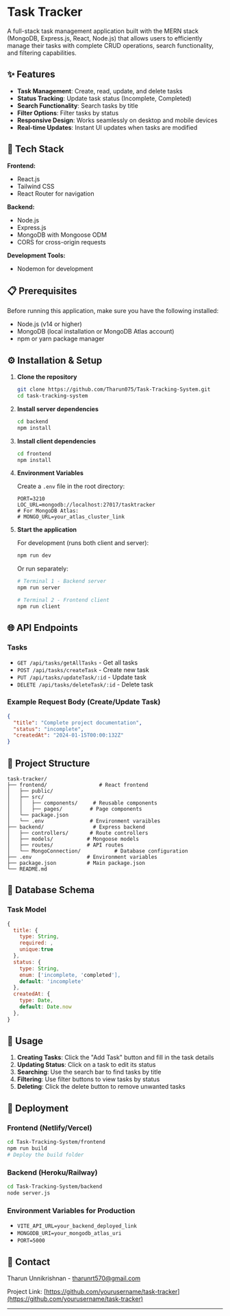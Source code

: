 # Task Tracker

A full-stack task management application built with the MERN stack (MongoDB, Express.js, React, Node.js) that allows users to efficiently manage their tasks with complete CRUD operations, search functionality, and filtering capabilities.

## ✨ Features

- **Task Management**: Create, read, update, and delete tasks
- **Status Tracking**: Update task status (Incomplete, Completed)
- **Search Functionality**: Search tasks by title
- **Filter Options**: Filter tasks by status
- **Responsive Design**: Works seamlessly on desktop and mobile devices
- **Real-time Updates**: Instant UI updates when tasks are modified

## 🚀 Tech Stack

**Frontend:**
- React.js
- Tailwind CSS
- React Router for navigation

**Backend:**
- Node.js
- Express.js
- MongoDB with Mongoose ODM
- CORS for cross-origin requests

**Development Tools:**
- Nodemon for development

## 📋 Prerequisites

Before running this application, make sure you have the following installed:
- Node.js (v14 or higher)
- MongoDB (local installation or MongoDB Atlas account)
- npm or yarn package manager

## ⚙️ Installation & Setup

1. **Clone the repository**
   ```bash
   git clone https://github.com/Tharun075/Task-Tracking-System.git
   cd task-tracking-system
   ```

2. **Install server dependencies**
   ```bash
   cd backend
   npm install
   ```

3. **Install client dependencies**
   ```bash
   cd frontend
   npm install
   ```

4. **Environment Variables**
   
   Create a `.env` file in the root directory:
   ```env
   PORT=3210
   LOC_URL=mongodb://localhost:27017/tasktracker
   # For MongoDB Atlas:
   # MONGO_URL=your_atlas_cluster_link
   ```

5. **Start the application**
   
   For development (runs both client and server):
   ```bash
   npm run dev
   ```
   
   Or run separately:
   ```bash
   # Terminal 1 - Backend server
   npm run server
   
   # Terminal 2 - Frontend client
   npm run client
   ```

## 🌐 API Endpoints

### Tasks
- `GET /api/tasks/getAllTasks` - Get all tasks
- `POST /api/tasks/createTask` - Create new task
- `PUT /api/tasks/updateTask/:id` - Update task
- `DELETE /api/tasks/deleteTask/:id` - Delete task


### Example Request Body (Create/Update Task)
```json
{
  "title": "Complete project documentation",
  "status": "incomplete",
  "createdAt": "2024-01-15T00:00:132Z"
}
```

## 📁 Project Structure

```
task-tracker/
├── frontend/                 # React frontend
│   ├── public/
│   ├── src/
│   │   ├── components/     # Reusable components
│   │   ├── pages/         # Page components
│   └── package.json
│   └── .env               # Environment varaibles
├── backend/                # Express backend
│   ├── controllers/       # Route controllers
│   ├── models/           # Mongoose models
│   ├── routes/           # API routes
│   └── MongoConnection/           # Database configuration
├── .env                  # Environment variables
├── package.json          # Main package.json
└── README.md
```

## 💾 Database Schema

### Task Model
```javascript
{
  title: {
    type: String,
    required: ,
    unique:true
  },
  status: {
    type: String,
    enum: ['incomplete, 'completed'],
    default: 'incomplete'
  },
  createdAt: {
    type: Date,
    default: Date.now
  },
}
```

## 🎯 Usage

1. **Creating Tasks**: Click the "Add Task" button and fill in the task details
2. **Updating Status**: Click on a task to edit its status
3. **Searching**: Use the search bar to find tasks by title
4. **Filtering**: Use filter buttons to view tasks by status 
5. **Deleting**: Click the delete button to remove unwanted tasks

## 🚀 Deployment

### Frontend (Netlify/Vercel)
```bash
cd Task-Tracking-System/frontend
npm run build
# Deploy the build folder
```

### Backend (Heroku/Railway)
```bash
cd Task-Tracking-System/backend
node server.js
```

### Environment Variables for Production
- `VITE_API_URL=your_backend_deployed_link`
- `MONGODB_URI=your_mongodb_atlas_uri`
- `PORT=5000`



## 📧 Contact

Tharun Unnikrishnan - tharunrt570@gmail.com

Project Link: [https://github.com/yourusername/task-tracker](https://github.com/yourusername/task-tracker)



---
